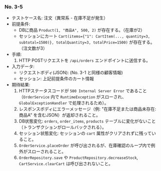 ### No. 3-5
- テストケース名: 注文（異常系 - 在庫不足が発生）
- 前提条件:
  - DBに商品 `Product(1, "商品A", 500, 2)` が存在する。（在庫が2）
  - セッションにカート `Cart(items={"1": CartItem(..., quantity=3, subtotal=1500)}, totalQuantity=3, totalPrice=1500)` が存在する。（注文数が3）
- 手順:
  1. HTTP POSTリクエストを `/api/orders` エンドポイントに送信する。
- 入力データ:
  - リクエストボディ(JSON): (No. 3-1 と同様の顧客情報)
  - セッション: 上記前提条件のカート情報
- 期待結果:
  1. HTTPステータスコードが `500 Internal Server Error` であること（`OrderService` 内で `RuntimeException` がスローされ、`GlobalExceptionHandler` で処理されるため）。
  2. レスポンスボディにエラーメッセージ（例: "在庫不足または商品未存在: 商品A" を含むJSON）が返却されること。
  3. DB状態変化: `orders`, `order_items`, `products` テーブルに変化がないこと（トランザクションがロールバックされる）。
  4. セッション状態変化: セッションの `cart` 属性がクリアされずに残っていること。
  5. `OrderService.placeOrder` が呼び出されるが、在庫確認のループ内で例外がスローされること。
  6. `OrderRepository.save` や `ProductRepository.decreaseStock`, `CartService.clearCart` は呼び出されないこと。